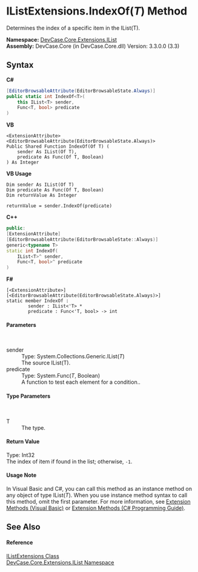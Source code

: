 # IListExtensions.IndexOf(*T*) Method 
 

Determines the index of a specific item in the IList(T).

**Namespace:**&nbsp;<a href="N_DevCase_Core_Extensions_IList">DevCase.Core.Extensions.IList</a><br />**Assembly:**&nbsp;DevCase.Core (in DevCase.Core.dll) Version: 3.3.0.0 (3.3)

## Syntax

**C#**<br />
``` C#
[EditorBrowsableAttribute(EditorBrowsableState.Always)]
public static int IndexOf<T>(
	this IList<T> sender,
	Func<T, bool> predicate
)

```

**VB**<br />
``` VB
<ExtensionAttribute>
<EditorBrowsableAttribute(EditorBrowsableState.Always)>
Public Shared Function IndexOf(Of T) ( 
	sender As IList(Of T),
	predicate As Func(Of T, Boolean)
) As Integer
```

**VB Usage**<br />
``` VB Usage
Dim sender As IList(Of T)
Dim predicate As Func(Of T, Boolean)
Dim returnValue As Integer

returnValue = sender.IndexOf(predicate)
```

**C++**<br />
``` C++
public:
[ExtensionAttribute]
[EditorBrowsableAttribute(EditorBrowsableState::Always)]
generic<typename T>
static int IndexOf(
	IList<T>^ sender, 
	Func<T, bool>^ predicate
)
```

**F#**<br />
``` F#
[<ExtensionAttribute>]
[<EditorBrowsableAttribute(EditorBrowsableState.Always)>]
static member IndexOf : 
        sender : IList<'T> * 
        predicate : Func<'T, bool> -> int 

```


#### Parameters
&nbsp;<dl><dt>sender</dt><dd>Type: System.Collections.Generic.IList(*T*)<br />The source IList(T).</dd><dt>predicate</dt><dd>Type: System.Func(*T*, Boolean)<br />A function to test each element for a condition..</dd></dl>

#### Type Parameters
&nbsp;<dl><dt>T</dt><dd>The type.</dd></dl>

#### Return Value
Type: Int32<br />The index of item if found in the list; otherwise, `-1`.

#### Usage Note
In Visual Basic and C#, you can call this method as an instance method on any object of type IList(*T*). When you use instance method syntax to call this method, omit the first parameter. For more information, see <a href="https://docs.microsoft.com/dotnet/visual-basic/programming-guide/language-features/procedures/extension-methods">Extension Methods (Visual Basic)</a> or <a href="https://docs.microsoft.com/dotnet/csharp/programming-guide/classes-and-structs/extension-methods">Extension Methods (C# Programming Guide)</a>.

## See Also


#### Reference
<a href="T_DevCase_Core_Extensions_IList_IListExtensions">IListExtensions Class</a><br /><a href="N_DevCase_Core_Extensions_IList">DevCase.Core.Extensions.IList Namespace</a><br />